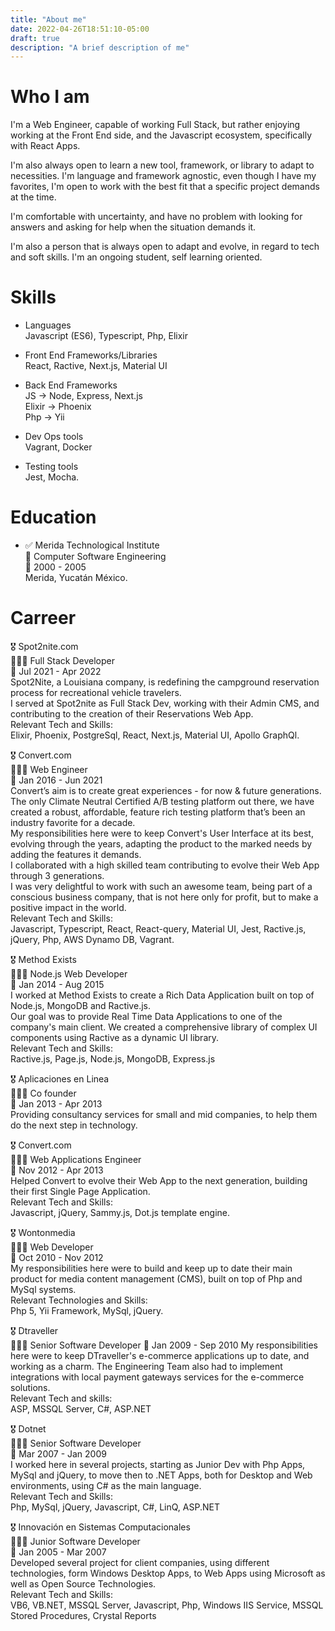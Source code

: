 ```yaml
---
title: "About me"
date: 2022-04-26T18:51:10-05:00
draft: true
description: "A brief description of me"
---
```



# Who I am

I'm a Web Engineer, capable of working Full Stack, but rather enjoying working at the Front End side, and the Javascript
ecosystem, specifically with React Apps.

I'm also always open to learn a new tool, framework, or library to adapt to necessities. I'm language and framework agnostic, even though I have my favorites, I'm open to work with the best fit that a specific project demands at the time.

I'm comfortable with uncertainty, and have no problem with looking for answers and asking for help when the situation demands it.

I'm also a person that is always open to adapt and evolve, in regard to tech and soft skills. I'm an ongoing student, self learning oriented.

# Skills

- Languages  
  Javascript (ES6), Typescript, Php, Elixir

- Front End Frameworks/Libraries  
  React, Ractive, Next.js, Material UI

- Back End Frameworks   
  JS -> Node, Express, Next.js  
  Elixir -> Phoenix  
  Php -> Yii  

- Dev Ops tools  
  Vagrant, Docker  

- Testing tools  
  Jest, Mocha.  


# Education

- ✅ Merida Technological Institute  
  🏅 Computer Software Engineering  
  📅 2000 - 2005  
  Merida, Yucatán México.

# Carreer

🎖️ Spot2nite.com  
👨🏽‍✈️ Full Stack Developer  
📅 Jul 2021 - Apr 2022  
Spot2Nite, a Louisiana company, is redefining the campground reservation process for recreational vehicle travelers.  
I served at Spot2nite as Full Stack Dev, working with their Admin CMS, and contributing to the creation of their Reservations Web App.  
Relevant Tech and Skills:  
Elixir, Phoenix, PostgreSql, React, Next.js, Material UI, Apollo GraphQl.  

🎖️ Convert.com  
👨🏽‍✈️ Web Engineer  
📅 Jan 2016 - Jun 2021  
Convert’s aim is to create great experiences - for now & future generations.  
The only Climate Neutral Certified A/B testing platform out there, we have created a robust, affordable, feature rich testing platform that’s been an industry favorite for a decade.   
My responsibilities here were to keep Convert's User Interface at its best, evolving through the years, adapting the product to the marked needs by adding the features it demands.  
I collaborated with a high skilled team contributing to evolve their Web App through 3 generations.  
I was very delightful to work with such an awesome team, being part of a conscious business company, that is not here only for profit, but to make a positive impact in the world.  
Relevant Tech and Skills:  
Javascript, Typescript, React, React-query, Material UI, Jest, Ractive.js, jQuery, Php, AWS Dynamo DB, Vagrant.  

🎖️ Method Exists  
👨🏽‍✈️ Node.js Web Developer  
📅 Jan 2014 - Aug 2015  
I worked at Method Exists to create a Rich Data Application built on top of Node.js, MongoDB and Ractive.js.  
Our goal was to provide Real Time Data Applications to one of the company's main client. We created a comprehensive library of complex UI components using Ractive as a dynamic UI library.  
Relevant Tech and Skills:  
Ractive.js, Page.js, Node.js, MongoDB, Express.js  

🎖️ Aplicaciones en Linea  
👨🏽‍✈️ Co founder  
📅 Jan 2013 - Apr 2013  
Providing consultancy services for small and mid companies, to help them do the next step in technology.

🎖️ Convert.com  
👨🏽‍✈️ Web Applications Engineer  
📅 Nov 2012 - Apr 2013  
Helped Convert to evolve their Web App to the next generation, building their first Single Page Application.  
Relevant Tech and Skills:  
Javascript, jQuery, Sammy.js, Dot.js template engine.  

🎖️ Wontonmedia  
👨🏽‍✈️ Web Developer  
📅 Oct 2010 - Nov 2012  
My responsibilities here were to build and keep up to date their main product for media content management (CMS), built on top of Php and MySql systems.  
Relevant Technologies and Skills:  
Php 5, Yii Framework, MySql, jQuery.  

🎖️ Dtraveller  
🧙🏽‍♂️ Senior Software Developer
📅 Jan 2009 - Sep 2010
My responsibilities here were to keep DTraveller's e-commerce applications up to date, and working as a charm.
The Engineering Team also had to implement integrations with local payment gateways services for the e-commerce solutions.  
Relevant Tech and skills:  
ASP, MSSQL Server, C#, ASP.NET  

🎖️ Dotnet  
🧙🏽‍♂️ Senior Software Developer  
📅 Mar 2007 - Jan 2009  
I worked here in several projects, starting as Junior Dev with Php Apps, MySql and jQuery, to move then to .NET Apps, both for Desktop and Web environments, using C# as the main language.  
Relevant Tech and Skills:  
Php, MySql, jQuery, Javascript, C#, LinQ, ASP.NET  

🎖️ Innovación en Sistemas Computacionales  
👨🏽‍🎓 Junior Software Developer  
📅 Jan 2005 - Mar 2007  
Developed several project for client companies, using different technologies, form Windows Desktop Apps, to Web Apps using Microsoft as well as Open Source Technologies.  
Relevant Tech and Skills:  
VB6, VB.NET, MSSQL Server, Javascript, Php, Windows IIS Service, MSSQL Stored Procedures, Crystal Reports  
